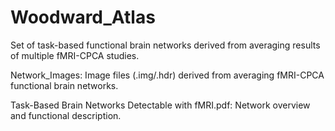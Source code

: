 # Woodward_Atlas
Set of task-based functional brain networks derived from averaging results of multiple fMRI-CPCA studies.

Network_Images: Image files (.img/.hdr) derived from averaging fMRI-CPCA functional brain networks.

Task-Based Brain Networks Detectable with fMRI.pdf: Network overview and functional description.

